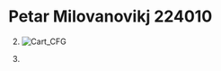 # Petar Milovanovikj 224010

2. ![Cart_CFG](https://github.com/user-attachments/assets/7973a7d4-875e-4a71-9d0f-27d56495f284)

3.
